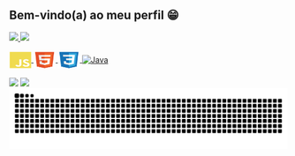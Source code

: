 ## Bem-vindo(a) ao meu perfil 😁

 <div>
   <a href="https://github.com/Maicaoxd">
   <img height="180em" src="https://github-readme-stats.vercel.app/api?username=Maicaoxd&show_icons=true&theme=tokyonight&include_all_commits=true&count_private=true"/>
   <img height="180em" src="https://github-readme-stats.vercel.app/api/top-langs/?username=Maicaoxd&layout=compact&langs_count=6&theme=tokyonight"/>

</div>
<div style="display: inline_block"><br>
  <img align="center" alt="Js" height="30" width="40" src="https://raw.githubusercontent.com/devicons/devicon/master/icons/javascript/javascript-plain.svg">
  <img align="center" alt="HTML" height="30" width="40" src="https://raw.githubusercontent.com/devicons/devicon/master/icons/html5/html5-original.svg">
  <img align="center" alt="CSS" height="30" width="40" src="https://raw.githubusercontent.com/devicons/devicon/master/icons/css3/css3-original.svg">
  <img align="center" alt="Java" height="30" width="40" src="https://cdn.jsdelivr.net/gh/devicons/devicon/icons/java/java-original.svg" />
          
</div>
 
 <br>
 
<div> 
  <a href="https://www.instagram.com/m4icao/" target="_blank"><img src="https://img.shields.io/badge/-Instagram-%23E4405F?style=for-the-badge&logo=instagram&logoColor=white" target="_blank"></a>
  <a href="https://www.linkedin.com/in/maicon-alves-guedes-248584210/" target="_blank"><img src="https://img.shields.io/badge/-LinkedIn-%230077B5?style=for-the-badge&logo=linkedin&logoColor=white" target="_blank"></a> 

  <div align=center>
    <img src="https://raw.githubusercontent.com/Maicaoxd/Maicaoxd/output/snake.svg" alt="Snake animation" />
  </div>
</div>
